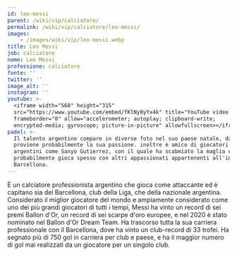 ```yaml
---
id: leo-messi
parent: /wiki/vip/calciatore/
permalink: /wiki/vip/calciatore/leo-messi/
images:
    - /images/wiki/vip/leo-messi.webp
title: Leo Messi
job: calciatore
nome: Leo Messi
professione: calciatore
fonte: ''
twitter: ''
image_alt: ''
instagram: ''
youtube: >-
  <iframe width="560" height="315"
  src="https://www.youtube.com/embed/fKlNy8yYx4k" title="YouTube video player"
  frameborder="0" allow="accelerometer; autoplay; clipboard-write;
  encrypted-media; gyroscope; picture-in-picture" allowfullscreen></iframe>
padel: >-
  Il talento argentino compare in diverse foto nel suo paese natale, da dove
  proviene probabilmente la sua passione. inoltre è amico di giocatori di padel
  argentini come Sanyo Gutierrez, con il quale ha scabmiato la maglia e
  probabilmente gioca spesso con altri appassionati appartenenti all'insieme
  Barcellona.
---
```

È un calciatore professionista argentino che gioca come attaccante ed è capitano sia del Barcellona, club della Liga, che della nazionale argentina. Considerato il miglior giocatore del mondo e ampiamente considerato come uno dei più grandi giocatori di tutti i tempi, Messi ha vinto un record di sei premi Ballon d'Or, un record di sei scarpe d'oro europee, e nel 2020 è stato nominato nel Ballon d'Or Dream Team. Ha trascorso tutta la sua carriera professionale con il Barcellona, dove ha vinto un club-record di 33 trofei. Ha segnato più di 750 gol in carriera per club e paese, e ha il maggior numero di gol mai realizzati da un giocatore per un singolo club.